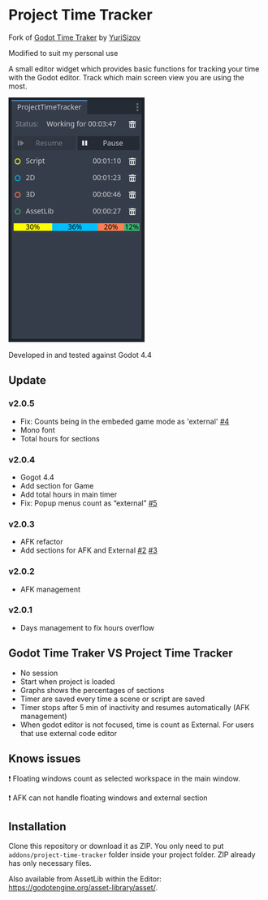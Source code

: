# Project Time Tracker

Fork of [Godot Time Traker](https://github.com/YuriSizov/godot-time-tracker) by [YuriSizov](https://github.com/YuriSizov)

Modified to suit my personal use

A small editor widget which provides basic functions for tracking your time with the Godot editor. Track which main screen view you are using the most.

![Plugin preview](/images/preview-1.png)

Developed in and tested against Godot 4.4

## Update

### v2.0.5
- Fix: Counts being in the embeded game mode as 'external' [#4](https://github.com/Fifut/godot-time-tracker/issues/4)
- Mono font
- Total hours for sections

### v2.0.4
- Gogot 4.4
- Add section for Game
- Add total hours in main timer
- Fix: Popup menus count as “external” [#5](https://github.com/Fifut/godot-time-tracker/issues/5)

### v2.0.3
- AFK refactor
- Add sections for AFK and External
[#2](https://github.com/Fifut/godot-time-tracker/issues/2)
[#3](https://github.com/Fifut/godot-time-tracker/issues/3)

### v2.0.2
- AFK management

### v2.0.1
- Days management to fix hours overflow



## Godot Time Traker VS Project Time Tracker
- No session
- Start when project is loaded
- Graphs shows the percentages of sections
- Timer are saved every time a scene or script are saved
- Timer stops after 5 min of inactivity and resumes automatically (AFK management)
- When godot editor is not focused, time is count as External. For users that use external code editor

## Knows issues
:heavy_exclamation_mark: Floating windows count as selected workspace in the main window.

:heavy_exclamation_mark: AFK can not handle floating windows and external section

## Installation
Clone this repository or download it as ZIP. You only need to put `addons/project-time-tracker` folder inside your project folder. ZIP already has only necessary files.

Also available from AssetLib within the Editor: https://godotengine.org/asset-library/asset/.
